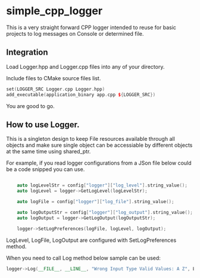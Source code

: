 # simple_cpp_logger

This is a very straight forward CPP logger intended to reuse for basic projects to log messages on Console or determined file.

## Integration

Load Logger.hpp and Logger.cpp files into any of your directory. 

Include files to CMake source files list.

```cpp
set(LOGGER_SRC Logger.cpp Logger.hpp)
add_executable(application_binary app.cpp ${LOGGER_SRC})
```

You are good to go.

## How to use Logger.

This is a singleton design to keep File resources available through all objects and make sure single object can be accessiable by different objects at the same time using shared_ptr. 

For example, if you read logger configurations from a JSon file below could be a code snipped you can use.

```cpp

    auto logLevelStr = config["logger"]["log_level"].string_value();
    auto logLevel = logger->GetLogLevel(logLevelStr);

    auto logFile = config["logger"]["log_file"].string_value();

    auto logOutputStr = config["logger"]["log_output"].string_value();
    auto logOutput = logger->GetLogOutput(logOutputStr);

    logger->SetLogPreferences(logFile, logLevel, logOutput);
```

LogLevel, LogFile, LogOutput are configured with SetLogPreferences method.

When you need to call Log method below sample can be used:

```cpp
logger->Log(__FILE__, __LINE__, "Wrong Input Type Valid Values: A Z", LogLevel::ERROR);
```
